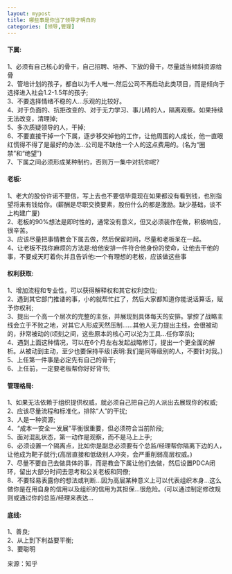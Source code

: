 ```yaml
---
layout: mypost
title: 哪些事是你当了领导才明白的
categories: [领导,管理]
---
```

#### 下属:
1、必须有自己核心的骨干，自己招聘、培养、下放的骨干，尽量适当倾斜资源给骨
<br>2、管培计划的孩子，都自以为千人唯一.然后公司不再启动此类项目，而是倾向于选择进入社会1.2-1.5年的孩子;
<br>3、不要选择情绪不稳的人…乐观的比较好。
<br>4、对于负面的、抗拒改变的、对于无力学习、事儿精的人，隔离观察。如果持续无法改变，清理掉;
<br>5、多次质疑领导的人，干掉;
<br>6、不要直接干掉一个下属，逐步移交掉他的工作，让他周围的人成长，他一直眼红慌得不得了是最好的办法…公司是不缺他一个人的这点费用的。(名为“圈禁”和“绝望”)
<br>7、下属之间必须形成某种制约，否则万一集中对抗你呢?
#### 老板:
1、老大的股份许诺不要信，写上去也不要信毕竟现在如果都没有看到钱，也别指望将来有钱给你。(薪酬是尽职交换要素，股份什么的都是激励。缺少基础，谈不上构建广厦)
<br>2、老板的90%想法是即时性的，通常没有意义，但又必须装作在做，积极响应，很辛苦。
<br>3、应该尽量把事情教会下属去做，然后保留时间，尽量和老板呆在一起。
<br>4、让老板不找你麻烦的方法是:给他安排一件符合他身份的使命，让他去干他的事，不要成天盯着你;并且告诉他:一个有理想的老板，应该做这些事
#### 权利获取:
1、增加流程和专业性，可以获得解释权和其它权利空位;
<br>2、遇到其它部门推诿的事，小的就帮忙扛了，然后大家都知道你能说话算话，赋予你权利;
<br>3、提出一个高一个层次的完整的主张，并展现到具体每天的安排。掌控了战略主线会立于不败之地，对其它人形成天然压制……其他人无力提出主线，会很被动的，非常被动的(顷刻之间，这些原本的核心可以沦为工具…任你宰杀);
<br>4、遇到上面这种情况，可以在6个月左右发起战略修订，提出一个更全面的解析。从被动到主动，至少也要保持平级(表明:我们是同等级别的人，不要针对我。)
<br>5、上任第一件事是必定先有自己的骨干;
<br>6、上任前，一定要老板帮你好好背书;
#### 管理格局:
1、如果无法依赖于组织提供权威，就必须自己把自己的人派出去展现你的权威;
<br>2、应该尽量流程和标准化，排除“人”的干扰;
<br>3、人是一种资源;
<br>4、“成本一安全一发展”平衡很重要，但必须符合当前阶段;
<br>5、面对混乱状态，第一动作是观察，而不是马上上手;
<br>6、必须设置一个隔离点，比如你是副总必须要有个总监/经理帮你隔离下边的人，让他成为靶子就行;(高层直接和低级别人冲突，会严重削弱高层权威。)
<br>7、尽量不要自己去做具体的事，而是教会下属让他们去做，然后设置PDCA闭环，留出大部分时间去思考和公关老板和同僚;
<br>8、不要轻易表露你的想法或判断…因为高层某种意义上可以代表组织本身…这么做你是在用自身的信用以及组织的信用为其担保…很危险。(可以通过制定修改规则或通过你的总监/经理来表达...
#### 底线:
1、善良;
<br>2、从上到下利益要平衡;
<br>3、要聪明

来源：知乎